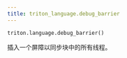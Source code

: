 ```yaml
---
title: triton_language.debug_barrier
---
```


```python
triton.language.debug_barrier()
```


插入一个屏障以同步块中的所有线程。
